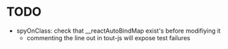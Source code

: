 # TODO

* spyOnClass: check that __reactAutoBindMap exist's before modifiying it
    - commenting the line out in tout-js will expose test failures
